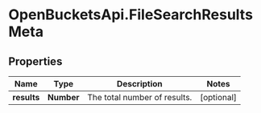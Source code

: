 # OpenBucketsApi.FileSearchResultsMeta

## Properties

Name | Type | Description | Notes
------------ | ------------- | ------------- | -------------
**results** | **Number** | The total number of results. | [optional] 


